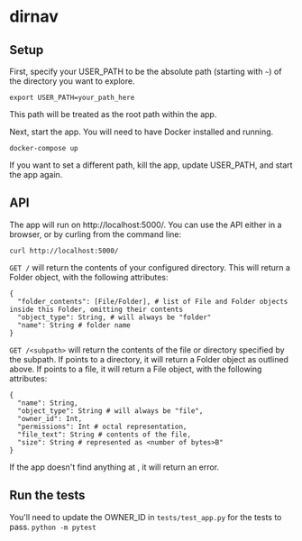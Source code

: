 # dirnav
## Setup
First, specify your USER_PATH to be the absolute path (starting with `~`) of the directory you want to explore.
```
export USER_PATH=your_path_here
```
This path will be treated as the root path within the app.

Next, start the app. You will need to have Docker installed and running.
```
docker-compose up
```
If you want to set a different path, kill the app, update USER_PATH, and start the app again.

## API
The app will run on http://localhost:5000/. You can use the API either in a browser, or by curling from the command line:
```
curl http://localhost:5000/
```
`GET /` will return the contents of your configured directory. This will return a Folder object, with the following attributes:
```
{
  "folder_contents": [File/Folder], # list of File and Folder objects inside this Folder, omitting their contents
  "object_type": String, # will always be "folder"
  "name": String # folder name
}
```
`GET /<subpath>` will return the contents of the file or directory specified by the subpath. 
If <subpath>points to a directory, it will return a Folder object as outlined above. 
  If <subpath> points to a file, it will return a File object, with the following attributes:
```
{
  "name": String,
  "object_type": String # will always be "file",
  "owner_id": Int,
  "permissions": Int # octal representation,
  "file_text": String # contents of the file,
  "size": String # represented as <number of bytes>B"
}
  ```
If the app doesn't find anything at <subpath>, it will return an error.

## Run the tests
You'll need to update the OWNER_ID in `tests/test_app.py` for the tests to pass. 
`python -m pytest`
